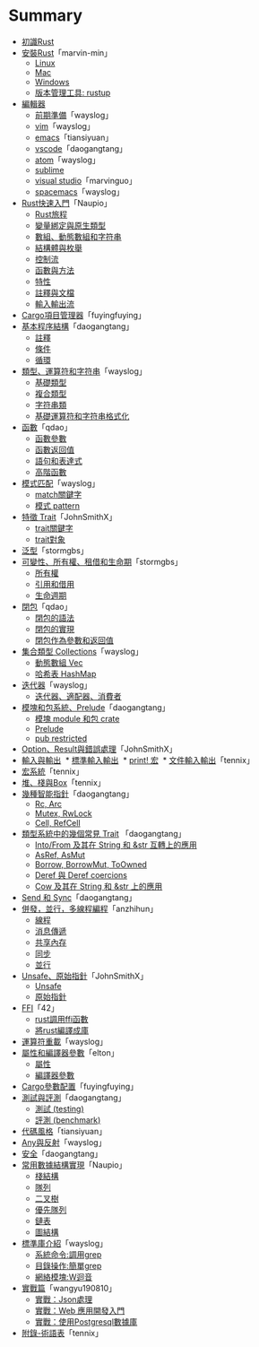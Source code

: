 # Summary

* [初識Rust](1st-glance/README.md)
* [安裝Rust](install/preface.md)「marvin-min」
  * [Linux](install/install_rust_on_linux.md)
  * [Mac](install/install_rust_on_mac_os.md)
  * [Windows](install/install_rust_on_windows.md)
  * [版本管理工具: rustup](install/rustup.md)
* [編輯器](editors/preface.md)
  * [前期準備](editors/before.md)「wayslog」
  * [vim](editors/vim.md)「wayslog」
  * [emacs](editors/emacs.md)「tiansiyuan」
  * [vscode](editors/vscode.md)「daogangtang」
  * [atom](editors/atom.md)「wayslog」
  * [sublime](editors/sublime.md)
  * [visual studio](editors/visualstudio.md)「marvinguo」
  * [spacemacs](editors/spacemacs.md)「wayslog」
* [Rust快速入門](quickstart/quickstart.md)「Naupio」
  * [Rust旅程](quickstart/rust-travel.md)
  * [變量綁定與原生類型](quickstart/primitive-type.md)
  * [數組、動態數組和字符串](quickstart/vector-string.md)
  * [結構體與枚舉](quickstart/struct-enum.md)
  * [控制流](quickstart/control-flow.md)
  * [函數與方法](quickstart/function-method.md)
  * [特性](quickstart/trait.md)
  * [註釋與文檔](quickstart/comments-document.md)
  * [輸入輸出流](quickstart/io-stream.md)
* [Cargo項目管理器](cargo-projects-manager/cargo-projects-manager.md)「fuyingfuying」
* [基本程序結構](flow/preface.md)「daogangtang」
  * [註釋](flow/comment.md)
  * [條件](flow/condition.md)
  * [循環](flow/repetition.md)
* [類型、運算符和字符串](type/preface.md)「wayslog」
  * [基礎類型](type/types.md)
  * [複合類型](type/compound-types.md)
  * [字符串類](type/string.md)
  * [基礎運算符和字符串格式化](type/operator-and-formatting.md)
* [函數](function/overview.md)「qdao」
  * [函數參數](function/arguement.md)
  * [函數返回值](function/return_value.md)
  * [語句和表達式](function/statement_expression.md)
  * [高階函數](function/higher_order_function.md)
* [模式匹配](match/overview.md)「wayslog」
  * [match關鍵字](match/match.md)
  * [模式 pattern](match/pattern.md)
* [特徵 Trait](trait/overview.md)「JohnSmithX」
  * [trait關鍵字](trait/trait.md)
  * [trait對象](trait/trait-object.md)
* [泛型](generic/generic.md)「stormgbs」
* [可變性、所有權、租借和生命期](ownership-system/preface.md)「stormgbs」
  * [所有權](ownership-system/ownership.md)
  * [引用和借用](ownership-system/borrowing_reference.md)
  * [生命週期](ownership-system/lifetime.md)
* [閉包](closure/overview.md)「qdao」
  * [閉包的語法](closure/syntax.md)
  * [閉包的實現](closure/implementation.md)
  * [閉包作為參數和返回值](closure/as_argument_return_value.md)
* [集合類型 Collections](collections/overview.md)「wayslog」
  * [動態數組 Vec](collections/vec.md)
  * [哈希表 HashMap](collections/hashmap.md)
* [迭代器](iterator/overview.md)「wayslog」
  * [迭代器、適配器、消費者](iterator/iterator.md)
* [模塊和包系統、Prelude](module/preface.md)「daogangtang」
  * [模塊 module 和包 crate](module/module.md)
  * [Prelude](module/prelude.md)
  * [pub restricted](module/pub-restricted.md)
* [Option、Result與錯誤處理](error-handling/option-result.md)「JohnSmithX」
* [輸入與輸出](io/preface.md)
  * [標準輸入輸出](io/io.md) 
  * [print! 宏](io/output.md)
  * [文件輸入輸出](io/file-io.md)「tennix」
* [宏系統](macro/macro.md)「tennix」
* [堆、棧與Box](heap-stack/heap-stack.md)「tennix」
* [幾種智能指針](rcarc/preface.md)「daogangtang」
  * [Rc, Arc](rcarc/rcarc.md)
  * [Mutex, RwLock](rcarc/mutex.md)
  * [Cell, RefCell](rcarc/cell.md)
* [類型系統中的幾個常見 Trait](intoborrow/preface.md) 「daogangtang」
  * [Into/From 及其在 String 和 &str 互轉上的應用](intoborrow/into.md)
  * [AsRef, AsMut](intoborrow/asref.md)
  * [Borrow, BorrowMut, ToOwned](intoborrow/borrow.md)
  * [Deref 與 Deref coercions](intoborrow/deref.md)
  * [Cow 及其在 String 和 &str 上的應用](intoborrow/cow.md)
* [Send 和 Sync](marker/sendsync.md)「daogangtang」
* [併發，並行，多線程編程](concurrency-parallel-thread/preface.md)「anzhihun」
  * [線程](concurrency-parallel-thread/thread.md)
  * [消息傳遞](concurrency-parallel-thread/message-passing.md)
  * [共享內存](concurrency-parallel-thread/share-memory.md)
  * [同步](concurrency-parallel-thread/synchronize.md)
  * [並行](concurrency-parallel-thread/parallel.md)
* [Unsafe、原始指針](unsafe-rawpointer/preface.md)「JohnSmithX」
  * [Unsafe](unsafe-rawpointer/unsafe.md)
  * [原始指針](unsafe-rawpointer/raw-pointer.md)
* [FFI](ffi/preface.md)「42」
  * [rust調用ffi函數](ffi/calling-ffi-function.md)
  * [將rust編譯成庫](ffi/compiling-rust-to-lib.md)
* [運算符重載](operator-overloading/operator.md)「wayslog」
* [屬性和編譯器參數](attr-and-compiler-arg/preface.md)「elton」
  * [屬性](attr-and-compiler-arg/attribute.md)
  * [編譯器參數](attr-and-compiler-arg/rustc-option.md)
* [Cargo參數配置](cargo-detailed-cfg/cargo-detailed-cfg.md)「fuyingfuying」
* [測試與評測](testing/preface.md)「daogangtang」
  * [測試 (testing)](testing/threearchtest.md)
  * [評測 (benchmark)](testing/bench.md)
* [代碼風格](coding-style/style.md)「tiansiyuan」
* [Any與反射](any/any.md)「wayslog」
* [安全](safe/safety.md)「daogangtang」
* [常用數據結構實現](data-structure/preface.md)「Naupio」
  * [棧結構](data-structure/stack.md)
  * [隊列](data-structure/queue.md)
  * [二叉樹](data-structure/binary_tree.md)
  * [優先隊列](data-structure/priority_queue.md)
  * [鏈表](data-structure/linked_list.md)
  * [圖結構](data-structure/graph.md)
* [標準庫介紹](std/overview.md)「wayslog」
  * [系統命令:調用grep](std/process.md)
  * [目錄操作:簡單grep](std/fs-and-path.md)
  * [網絡模塊:W迴音](std/net.md)
* [實戰篇](action/preface.md)「wangyu190810」
  * [實戰：Json處理](action/json_data/readme.md)
  * [實戰：Web 應用開發入門](action/mysite/readme.md)
  * [實戰：使用Postgresql數據庫](action/db/readme.md)
* [附錄-術語表](appendix/glossary.md)「tennix」
